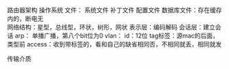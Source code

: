 路由器架构
	操作系统
		文件：
			系统文件
			补丁文件
			配置文件
			数据库文件：存在缓存内的，断电无	
网络结构：星型，总线型，环状，树形，网状
表示层：编码解码
会话层：建立会话
arp：
	单播广播，第八个bit位为0
vlan：
	id：12位
	tag标签：源mac的后面，类型前
	access：收到带标签的，看和自己的缺省相同否，不相同就丢，相同就发
	
传输介质